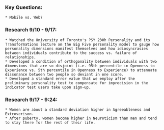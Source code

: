 ### Key Questions:
	* Mobile vs. Web?



### Research 9/10 - 9/17:
	* Watched the University of Toronto's PSY 230h Personality and its Transformations lecture on the Big Five personality model to gauge how personality dimensions manifest themselves and how idiosyncrasies between individuals contribute to the success vs. failure of relationships.
	* Developed a condition of orthogonality between individuals with two dimensions that are so disjoint (i.e. 95th percentile in Openness to Experience vs. 5th percentile in Openness to Experience) to attenuate dissonance between two people so deviant in one score.
	* Developed a standard error value that we employ after the preliminary personality test to compensate for imprecision in the indicator test users take upon sign-up.

### Research 9/17 - 9:24:
	* Women are about a standard deviation higher in Agreeableness and Extroverison.
	* After puberty, women become higher in Neuroticism than men and tend to stay there for the rest of their life.
	
	
